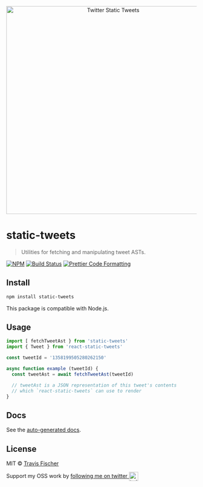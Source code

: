 <p align="center">
  <a href="https://react-static-tweets.vercel.app/1352687755621351425">
    <img alt="Twitter Static Tweets" src="https://raw.githubusercontent.com/transitive-bullshit/react-static-tweets/master/example/demo.jpg" width="550">
  </a>
</p>

# static-tweets

> Utilities for fetching and manipulating tweet ASTs.

[![NPM](https://img.shields.io/npm/v/static-tweets.svg)](https://www.npmjs.com/package/static-tweets) [![Build Status](https://travis-ci.com/transitive-bullshit/react-static-tweets.svg?branch=master)](https://travis-ci.com/transitive-bullshit/react-static-tweets) [![Prettier Code Formatting](https://img.shields.io/badge/code_style-prettier-brightgreen.svg)](https://prettier.io)

## Install

```bash
npm install static-tweets
```

This package is compatible with Node.js.

## Usage

```ts
import [ fetchTweetAst } from 'static-tweets'
import { Tweet } from 'react-static-tweets'

const tweetId = '1358199505280262150'

async function example (tweetId) {
  const tweetAst = await fetchTweetAst(tweetId)

  // tweetAst is a JSON representation of this tweet's contents
  // which `react-static-tweets` can use to render
}
```

## Docs

See the [auto-generated docs](https://github.com/transitive-bullshit/react-static-tweets/blob/master/docs/static-tweets.md).

## License

MIT © [Travis Fischer](https://transitivebullsh.it)

Support my OSS work by <a href="https://twitter.com/transitive_bs">following me on twitter <img src="https://storage.googleapis.com/saasify-assets/twitter-logo.svg" alt="twitter" height="24px" align="center"></a>
